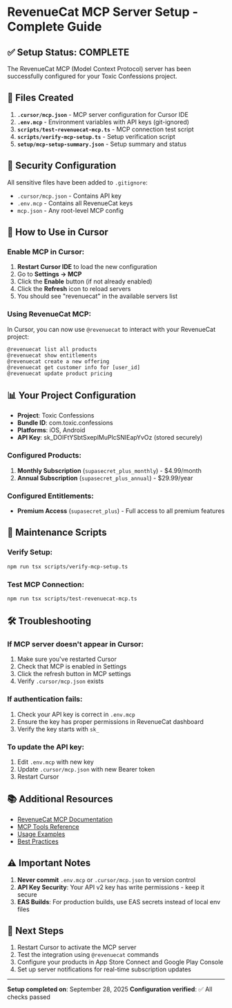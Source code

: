 # RevenueCat MCP Server Setup - Complete Guide

## ✅ Setup Status: COMPLETE

The RevenueCat MCP (Model Context Protocol) server has been successfully configured for your Toxic Confessions project.

## 📁 Files Created

1. **`.cursor/mcp.json`** - MCP server configuration for Cursor IDE
2. **`.env.mcp`** - Environment variables with API keys (git-ignored)
3. **`scripts/test-revenuecat-mcp.ts`** - MCP connection test script
4. **`scripts/verify-mcp-setup.ts`** - Setup verification script
5. **`setup/mcp-setup-summary.json`** - Setup summary and status

## 🔐 Security Configuration

All sensitive files have been added to `.gitignore`:

- `.cursor/mcp.json` - Contains API key
- `.env.mcp` - Contains all RevenueCat keys
- `mcp.json` - Any root-level MCP config

## 🚀 How to Use in Cursor

### Enable MCP in Cursor:

1. **Restart Cursor IDE** to load the new configuration
2. Go to **Settings → MCP**
3. Click the **Enable** button (if not already enabled)
4. Click the **Refresh** icon to reload servers
5. You should see "revenuecat" in the available servers list

### Using RevenueCat MCP:

In Cursor, you can now use `@revenuecat` to interact with your RevenueCat project:

```
@revenuecat list all products
@revenuecat show entitlements
@revenuecat create a new offering
@revenuecat get customer info for [user_id]
@revenuecat update product pricing
```

## 📊 Your Project Configuration

- **Project**: Toxic Confessions
- **Bundle ID**: com.toxic.confessions
- **Platforms**: iOS, Android
- **API Key**: sk_DOIFtYSbtSxeplMuPlcSNIEapYvOz (stored securely)

### Configured Products:

1. **Monthly Subscription** (`supasecret_plus_monthly`) - $4.99/month
2. **Annual Subscription** (`supasecret_plus_annual`) - $29.99/year

### Configured Entitlements:

- **Premium Access** (`supasecret_plus`) - Full access to all premium features

## 🔧 Maintenance Scripts

### Verify Setup:

```bash
npm run tsx scripts/verify-mcp-setup.ts
```

### Test MCP Connection:

```bash
npm run tsx scripts/test-revenuecat-mcp.ts
```

## 🛠️ Troubleshooting

### If MCP server doesn't appear in Cursor:

1. Make sure you've restarted Cursor
2. Check that MCP is enabled in Settings
3. Click the refresh button in MCP settings
4. Verify `.cursor/mcp.json` exists

### If authentication fails:

1. Check your API key is correct in `.env.mcp`
2. Ensure the key has proper permissions in RevenueCat dashboard
3. Verify the key starts with `sk_`

### To update the API key:

1. Edit `.env.mcp` with new key
2. Update `.cursor/mcp.json` with new Bearer token
3. Restart Cursor

## 📚 Additional Resources

- [RevenueCat MCP Documentation](https://www.revenuecat.com/docs/tools/mcp/overview)
- [MCP Tools Reference](https://www.revenuecat.com/docs/tools/mcp/tools-reference)
- [Usage Examples](https://www.revenuecat.com/docs/tools/mcp/usage-examples)
- [Best Practices](https://www.revenuecat.com/docs/tools/mcp/best-practices-and-troubleshooting)

## ⚠️ Important Notes

1. **Never commit** `.env.mcp` or `.cursor/mcp.json` to version control
2. **API Key Security**: Your API v2 key has write permissions - keep it secure
3. **EAS Builds**: For production builds, use EAS secrets instead of local env files

## 🎯 Next Steps

1. Restart Cursor to activate the MCP server
2. Test the integration using `@revenuecat` commands
3. Configure your products in App Store Connect and Google Play Console
4. Set up server notifications for real-time subscription updates

---

**Setup completed on**: September 28, 2025
**Configuration verified**: ✅ All checks passed
